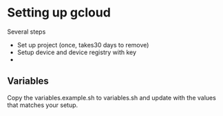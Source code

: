 # Setting up gcloud

Several steps
* Set up project (once, takes30 days to remove)
* Setup device and device registry with key
*
## Variables
Copy the variables.example.sh to variables.sh and update with the values
that matches your setup.
